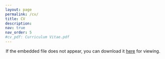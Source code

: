 ```yaml
---
layout: page
permalink: /cv/
title: CV
description:
nav: true
nav_order: 5
#cv_pdf: Curriculum Vitae.pdf
---
```


<center>
If the embedded file does not appear, you can download it <a href="/assets/pdf/Curriculum Vitae.pdf">here</a> for viewing.
</center>

<br>

<center>
<object data="/assets/pdf/Curriculum Vitae.pdf#view=FitH&pagemode=none" width="100%" height="800px" type="application/pdf">
    <embed src="/assets/pdf/Curriculum Vitae.pdf#view=FitH&pagemode=none" width="100%" height="800px" type="application/pdf" />
</object>
</center>
